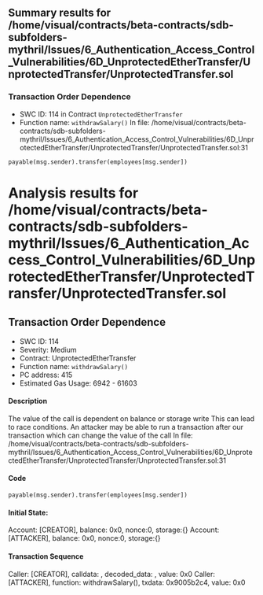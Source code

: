 ## Summary results for /home/visual/contracts/beta-contracts/sdb-subfolders-mythril/Issues/6_Authentication_Access_Control_Vulnerabilities/6D_UnprotectedEtherTransfer/UnprotectedTransfer/UnprotectedTransfer.sol
### Transaction Order Dependence
- SWC ID: 114 in Contract `UnprotectedEtherTransfer`
- Function name: `withdrawSalary()`
In file: /home/visual/contracts/beta-contracts/sdb-subfolders-mythril/Issues/6_Authentication_Access_Control_Vulnerabilities/6D_UnprotectedEtherTransfer/UnprotectedTransfer/UnprotectedTransfer.sol:31
```
payable(msg.sender).transfer(employees[msg.sender])
```
# Analysis results for /home/visual/contracts/beta-contracts/sdb-subfolders-mythril/Issues/6_Authentication_Access_Control_Vulnerabilities/6D_UnprotectedEtherTransfer/UnprotectedTransfer/UnprotectedTransfer.sol

## Transaction Order Dependence
- SWC ID: 114
- Severity: Medium
- Contract: UnprotectedEtherTransfer
- Function name: `withdrawSalary()`
- PC address: 415
- Estimated Gas Usage: 6942 - 61603

#### Description

The value of the call is dependent on balance or storage write
This can lead to race conditions. An attacker may be able to run a transaction after our transaction which can change the value of the call
In file: /home/visual/contracts/beta-contracts/sdb-subfolders-mythril/Issues/6_Authentication_Access_Control_Vulnerabilities/6D_UnprotectedEtherTransfer/UnprotectedTransfer/UnprotectedTransfer.sol:31

#### Code

```
payable(msg.sender).transfer(employees[msg.sender])
```

#### Initial State:

Account: [CREATOR], balance: 0x0, nonce:0, storage:{}
Account: [ATTACKER], balance: 0x0, nonce:0, storage:{}

#### Transaction Sequence

Caller: [CREATOR], calldata: , decoded_data: , value: 0x0
Caller: [ATTACKER], function: withdrawSalary(), txdata: 0x9005b2c4, value: 0x0


